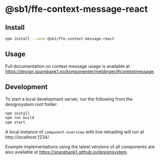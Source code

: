 # @sb1/ffe-context-message-react

## Install

```bash
npm install --save @sb1/ffe-context-message-react
```

## Usage

Full documentation on context message usage is available at https://design.sparebank1.no/komponenter/meldinger/#contextmessage.

## Development

To start a local development server, run the following from the designsystem root folder:

```bash
npm install
npm run build
npm start
```

A local instance of `component-overview` with live reloading will run at http://localhost:1234/.

Example implementations using the latest versions of all components are also available at https://sparebank1.github.io/designsystem.

